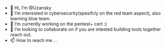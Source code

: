 - 👋 Hi, I’m @Uzansky
- 👀 I’m interested in cybersecurity(spesifcly on the red team aspect), also learning blue team. 
- 🌱 I’m currently working on the pentest+ cert :)
- 💞️ I’m looking to collaborate on if you are intested building tools together reach out.
- 📫 How to reach me ...

<!---
Uzansky/Uzansky is a ✨ special ✨ repository because its `README.md` (this file) appears on your GitHub profile.
You can click the Preview link to take a look at your changes.
--->
